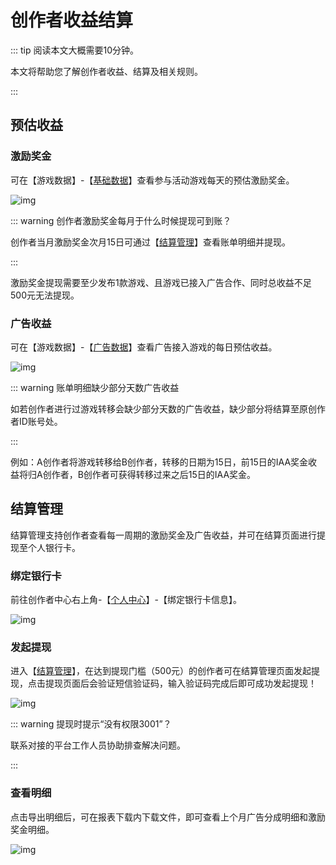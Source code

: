 # 创作者收益结算

::: tip 阅读本文大概需要10分钟。

本文将帮助您了解创作者收益、结算及相关规则。

::: 

## 预估收益

### 激励奖金

可在【游戏数据】-【[基础数据](https://portal.ark.online/#/admin/game-data)】查看参与活动游戏每天的预估激励奖金。

![img](https://arkimg.ark.online/1684028366838-226.webp)

::: warning 创作者激励奖金每月于什么时候提现可到账？

创作者当月激励奖金次月15日可通过【[结算管理](https://portal.ark.online/#/admin/settle-list)】查看账单明细并提现。

::: 

激励奖金提现需要至少发布1款游戏、且游戏已接入广告合作、同时总收益不足500元无法提现。

### 广告收益

可在【游戏数据】-【[广告数据](https://portal.ark.online/#/admin/advertising-data)】查看广告接入游戏的每日预估收益。

![img](https://arkimg.ark.online/1684028366838-227.webp)

::: warning 账单明细缺少部分天数广告收益

如若创作者进行过游戏转移会缺少部分天数的广告收益，缺少部分将结算至原创作者ID账号处。

:::  

例如：A创作者将游戏转移给B创作者，转移的日期为15日，前15日的IAA奖金收益将归A创作者，B创作者可获得转移过来之后15日的IAA奖金。

## 结算管理

结算管理支持创作者查看每一周期的激励奖金及广告收益，并可在结算页面进行提现至个人银行卡。

### **绑定银行卡**

前往创作者中心右上角-【[个人中心](https://portal.ark.online/#/admin/person-center)】-【绑定银行卡信息】。

![img](https://arkimg.ark.online/1684028366838-228.webp)

### **发起提现**

进入【[结算管理](https://portal.ark.online/#/admin/settle-list)】，在达到提现门槛（500元）的创作者可在结算管理页面发起提现，点击提现页面后会验证短信验证码，输入验证码完成后即可成功发起提现！

![img](https://arkimg.ark.online/1684028366839-229.webp)

::: warning 提现时提示“没有权限3001”？

联系对接的平台工作人员协助排查解决问题。

::: 

### **查看明细**

点击导出明细后，可在报表下载内下载文件，即可查看上个月广告分成明细和激励奖金明细。

![img](https://arkimg.ark.online/1684028366839-230.webp)